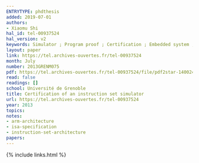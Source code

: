 ```yaml
---
ENTRYTYPE: phdthesis
added: 2019-07-01
authors:
- Xiaomu Shi
hal_id: tel-00937524
hal_version: v2
keywords: Simulator ; Program proof ; Certification ; Embedded system ; Simulateur ; Preuve de programme ; Syst{\`e}me embarqu{\'e}
layout: paper
link: https://tel.archives-ouvertes.fr/tel-00937524
month: July
number: 2013GRENM075
pdf: https://tel.archives-ouvertes.fr/tel-00937524/file/pdf2star-1400242693-32245\_SHI\_2013\_archivage.pdf
read: false
readings: []
school: Université de Grenoble
title: Certification of an instruction set simulator
url: https://tel.archives-ouvertes.fr/tel-00937524
year: 2013
topics:
notes:
- arm-architecture
- isa-specification
- instruction-set-architecture
papers:
---
```


{% include links.html %}
